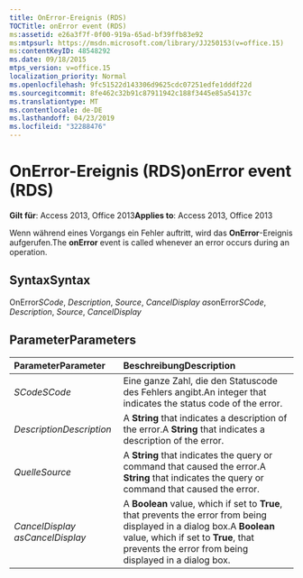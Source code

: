 ```yaml
---
title: OnError-Ereignis (RDS)
TOCTitle: onError event (RDS)
ms:assetid: e26a3f7f-0f00-919a-65ad-bf39ffb83e92
ms:mtpsurl: https://msdn.microsoft.com/library/JJ250153(v=office.15)
ms:contentKeyID: 48548292
ms.date: 09/18/2015
mtps_version: v=office.15
localization_priority: Normal
ms.openlocfilehash: 9fc51522d143306d9625cdc07251edfe1dddf22d
ms.sourcegitcommit: 8fe462c32b91c87911942c188f3445e85a54137c
ms.translationtype: MT
ms.contentlocale: de-DE
ms.lasthandoff: 04/23/2019
ms.locfileid: "32288476"
---
```

# <a name="onerror-event-rds"></a><span data-ttu-id="710a8-102">OnError-Ereignis (RDS)</span><span class="sxs-lookup"><span data-stu-id="710a8-102">onError event (RDS)</span></span>

<span data-ttu-id="710a8-103">**Gilt für**: Access 2013, Office 2013</span><span class="sxs-lookup"><span data-stu-id="710a8-103">**Applies to**: Access 2013, Office 2013</span></span>

<span data-ttu-id="710a8-104">Wenn während eines Vorgangs ein Fehler auftritt, wird das **OnError**-Ereignis aufgerufen.</span><span class="sxs-lookup"><span data-stu-id="710a8-104">The **onError** event is called whenever an error occurs during an operation.</span></span>

## <a name="syntax"></a><span data-ttu-id="710a8-105">Syntax</span><span class="sxs-lookup"><span data-stu-id="710a8-105">Syntax</span></span>

<span data-ttu-id="710a8-106">OnError*SCode*, *Description*, *Source*, *CancelDisplay as*</span><span class="sxs-lookup"><span data-stu-id="710a8-106">onError*SCode*, *Description*, *Source*, *CancelDisplay*</span></span>

## <a name="parameters"></a><span data-ttu-id="710a8-107">Parameter</span><span class="sxs-lookup"><span data-stu-id="710a8-107">Parameters</span></span>

|<span data-ttu-id="710a8-108">Parameter</span><span class="sxs-lookup"><span data-stu-id="710a8-108">Parameter</span></span>|<span data-ttu-id="710a8-109">Beschreibung</span><span class="sxs-lookup"><span data-stu-id="710a8-109">Description</span></span>|
|:--------|:----------|
|<span data-ttu-id="710a8-110">*SCode*</span><span class="sxs-lookup"><span data-stu-id="710a8-110">*SCode*</span></span> |<span data-ttu-id="710a8-111">Eine ganze Zahl, die den Statuscode des Fehlers angibt.</span><span class="sxs-lookup"><span data-stu-id="710a8-111">An integer that indicates the status code of the error.</span></span>|
|<span data-ttu-id="710a8-112">*Description*</span><span class="sxs-lookup"><span data-stu-id="710a8-112">*Description*</span></span> |<span data-ttu-id="710a8-113">A **String** that indicates a description of the error.</span><span class="sxs-lookup"><span data-stu-id="710a8-113">A **String** that indicates a description of the error.</span></span>|
|<span data-ttu-id="710a8-114">*Quelle*</span><span class="sxs-lookup"><span data-stu-id="710a8-114">*Source*</span></span> |<span data-ttu-id="710a8-115">A **String** that indicates the query or command that caused the error.</span><span class="sxs-lookup"><span data-stu-id="710a8-115">A **String** that indicates the query or command that caused the error.</span></span>|
|<span data-ttu-id="710a8-116">*CancelDisplay as*</span><span class="sxs-lookup"><span data-stu-id="710a8-116">*CancelDisplay*</span></span> |<span data-ttu-id="710a8-117">A **Boolean** value, which if set to **True**, that prevents the error from being displayed in a dialog box.</span><span class="sxs-lookup"><span data-stu-id="710a8-117">A **Boolean** value, which if set to **True**, that prevents the error from being displayed in a dialog box.</span></span>|

